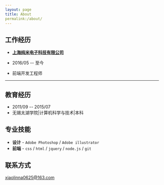 ```yaml
---
layout: page
title: About
permalink:/about/
---
```



## 工作经历
* [**上海纯米电子科技有限公司**](#) 

* 2016/05 -- 至今
* 前端开发工程师
   

***

## 教育经历

* 2011/09 -- 2015/07
* 无锡太湖学院|计算机科学与技术|本科

## 专业技能

* **设计** - `Adobe Photoshop` / `Adobe illustrator` 
* **前端** - `css` / `html` / `jquery` / `node.js` / `git` 
       
## 联系方式

[xiaolinna0625@163.com](xiaolinna0625@163.com)